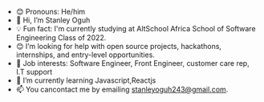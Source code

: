 - 😊 Pronouns: He/him
- 👋 Hi, I’m Stanley Oguh
- 💡 Fun fact: I'm currently studying at AltSchool Africa School of Software Engineering Class of 2022.
- 😊 I’m looking for help with open source projects, hackathons, internships, and entry-level opportunities.
- 💼 Job interests: Software Engineer, Front Engineer, customer care rep, I.T support
- 🌱 I’m currently learning Javascript,Reactjs 
- 📫 You cancontact me by emailing stanleyoguh243@gmail.com.
